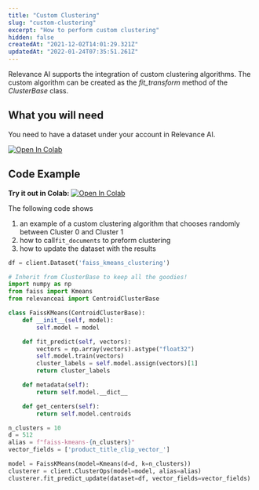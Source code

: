 ```yaml
---
title: "Custom Clustering"
slug: "custom-clustering"
excerpt: "How to perform custom clustering"
hidden: false
createdAt: "2021-12-02T14:01:29.321Z"
updatedAt: "2022-01-24T07:35:51.261Z"
---
```

Relevance AI supports the integration of custom clustering algorithms. The custom algorithm can be created as the *fit_transform* method of the *ClusterBase* class.

## What you will need
You need to have a dataset under your account in Relevance AI.

[![Open In Colab](https://colab.research.google.com/assets/colab-badge.svg)](https://colab.research.google.com/github/RelevanceAI/RelevanceAI-readme-docs/blob/v1.3.2/docs/CLUSTERING_FEATURES/clustering/_notebooks/RelevanceAI-ReadMe-Custom-Clustering.ipynb)

## Code Example

**Try it out in Colab:** [![Open In Colab](https://colab.research.google.com/assets/colab-badge.svg)](https://colab.research.google.com/github/RelevanceAI/RelevanceAI-readme-docs/blob/v1.3.2/docs/CLUSTERING_FEATURES/clustering/_notebooks/RelevanceAI-ReadMe-Custom-Clustering.ipynb)

The following code shows
1. an example of a custom clustering algorithm that chooses randomly between Cluster 0 and Cluster 1
2. how to call`fit_documents` to preform clustering
3. how to update the dataset with the results


```python Python (SDK)
df = client.Dataset('faiss_kmeans_clustering')

# Inherit from ClusterBase to keep all the goodies!
import numpy as np
from faiss import Kmeans
from relevanceai import CentroidClusterBase

class FaissKMeans(CentroidClusterBase):
    def __init__(self, model):
        self.model = model

    def fit_predict(self, vectors):
        vectors = np.array(vectors).astype("float32")
        self.model.train(vectors)
        cluster_labels = self.model.assign(vectors)[1]
        return cluster_labels

    def metadata(self):
        return self.model.__dict__

    def get_centers(self):
        return self.model.centroids

n_clusters = 10
d = 512
alias = f"faiss-kmeans-{n_clusters}"
vector_fields = ['product_title_clip_vector_']

model = FaissKMeans(model=Kmeans(d=d, k=n_clusters))
clusterer = client.ClusterOps(model=model, alias=alias)
clusterer.fit_predict_update(dataset=df, vector_fields=vector_fields)
```
```python
```

